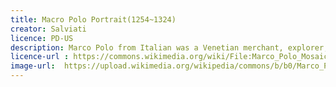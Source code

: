 ```yaml
---
title: Macro Polo Portrait(1254~1324)
creator: Salviati
licence: PD-US	
description: Marco Polo from Italian was a Venetian merchant, explorer, and writer who travelled through Asia along the Silk Road between 1271 and 1295. His travels are recorded in The Travels of Marco Polo (also known as Book of the Marvels of the World and Il Milione, c. 1300), a book that described to Europeans the then mysterious culture and inner workings of the Eastern world, including the wealth and great size of the Mongol Empire and China in the Yuan Dynasty, giving their first comprehensive look into China, Persia, India, Japan and other Asian cities and countries.
licence-url : https://commons.wikimedia.org/wiki/File:Marco_Polo_Mosaic_from_Palazzo_Tursi.jpg
image-url:  https://upload.wikimedia.org/wikipedia/commons/b/b0/Marco_Polo_Mosaic_from_Palazzo_Tursi.jpg
---
```

